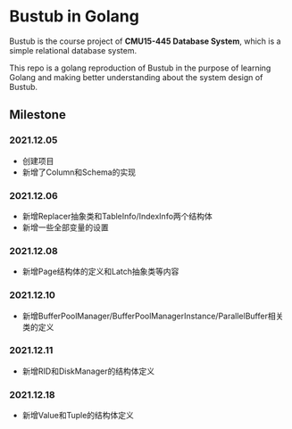 # Bustub in Golang

Bustub is the course project of **CMU15-445 Database System**, which is a simple relational database system.

This repo is a golang reproduction of Bustub in the purpose of learning Golang and making better understanding about the system design of Bustub. 



## Milestone

### 2021.12.05

- 创建项目
- 新增了Column和Schema的实现


### 2021.12.06
- 新增Replacer抽象类和TableInfo/IndexInfo两个结构体
- 新增一些全部变量的设置

### 2021.12.08
- 新增Page结构体的定义和Latch抽象类等内容

### 2021.12.10
- 新增BufferPoolManager/BufferPoolManagerInstance/ParallelBuffer相关类的定义

### 2021.12.11
- 新增RID和DiskManager的结构体定义

### 2021.12.18
- 新增Value和Tuple的结构体定义